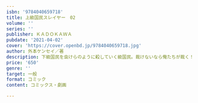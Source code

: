 ```yaml
---
isbn: '9784040659718'
title: 上級国民スレイヤー　02
volume: ''
series: ''
publisher: ＫＡＤＯＫＡＷＡ
pubdate: '2021-04-02'
cover: 'https://cover.openbd.jp/9784040659718.jpg'
author: 外本ケンセイ／著
description: 下級国民を虫けらのように殺していく級国民。裁けないなら俺たちが裁く！
price: '650'
genre: ''
target: 一般
format: コミック
content: コミックス・劇画

---
```

